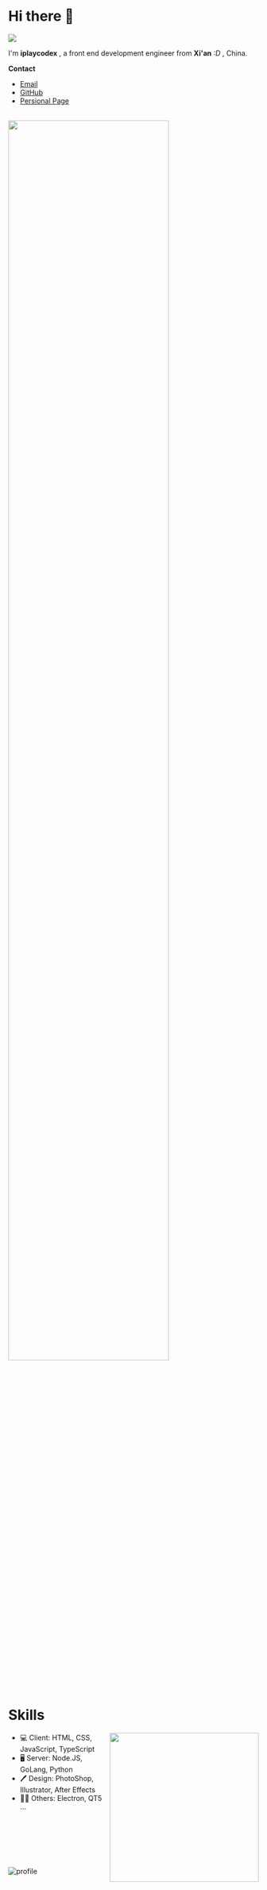 # Hi there 👋

![](https://komarev.com/ghpvc/?username=iplaycodex&label=VISITOR)

I'm **iplaycodex** , a front end development engineer from **Xi'an** *:D* , China.

**Contact**
- [Email](mailto:iplaycodex@163.com)
- [GitHub](https://github.com/iplaycodex)
- [Persional Page](https://www.iplaycodex.com)

<br/>
<img width="80%" align="center" src="https://github-readme-stats.vercel.app/api?username=iplaycodex&include_all_commits=true" />

<br/>
<br/>
<br/>

#  Skills

<img width="300px" align="right" src="https://github-readme-stats.anuraghazra1.vercel.app/api/top-langs/?username=iplaycodex" />

- 💻 Client: HTML, CSS,  JavaScript, TypeScript
- 🖥️ Server: Node.JS, GoLang, Python
- 🖊️ Design: PhotoShop, Illustrator, After Effects
- 🏳️‍🌈 Others: Electron, QT5 ...

<br/>
<br/>
<br/>
<br/>
<br/>

![profile](https://github-profile-trophy.vercel.app/?username=iplaycodex&theme=flat&column=7&margin-w=10)
